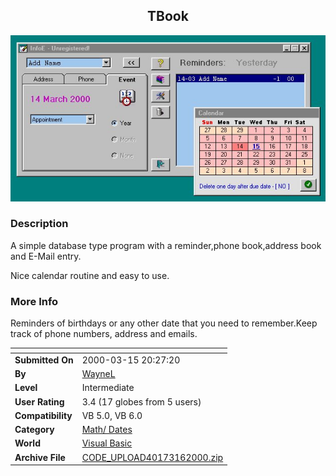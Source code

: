 ﻿<div align="center">

## TBook

<img src="PIC2000316133676727.jpg">
</div>

### Description

A simple database type program with a reminder,phone book,address book and E-Mail entry.

Nice calendar routine and easy to use.
 
### More Info
 
Reminders of birthdays or any other date that you need to remember.Keep track of phone numbers, address and emails.


<span>             |<span>
---                |---
**Submitted On**   |2000-03-15 20:27:20
**By**             |[WayneL](https://github.com/Planet-Source-Code/PSCIndex/blob/master/ByAuthor/waynel.md)
**Level**          |Intermediate
**User Rating**    |3.4 (17 globes from 5 users)
**Compatibility**  |VB 5\.0, VB 6\.0
**Category**       |[Math/ Dates](https://github.com/Planet-Source-Code/PSCIndex/blob/master/ByCategory/math-dates__1-37.md)
**World**          |[Visual Basic](https://github.com/Planet-Source-Code/PSCIndex/blob/master/ByWorld/visual-basic.md)
**Archive File**   |[CODE\_UPLOAD40173162000\.zip](https://github.com/Planet-Source-Code/waynel-tbook__1-6632/archive/master.zip)








